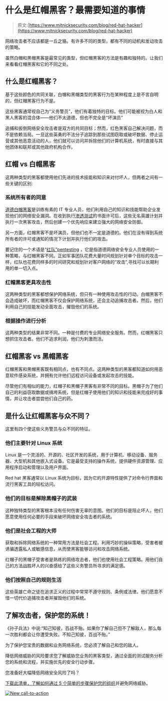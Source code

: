 # 什么是红帽黑客？最需要知道的事情

> 原文:[https://www.mitnicksecurity.com/blog/red-hat-hacker](https://www.mitnicksecurity.com/blog/red-hat-hacker)

网络攻击者不应该都是一丘之貉。有许多不同的类型，都有不同的动机和发动攻击的策略。

虽然白帽和黑帽黑客是最常见的类型，但红帽黑客的方法是有趣和独特的。让我们来看看红帽黑客和它的不同之处。

## 什么是红帽黑客？

基于这些颜色的共同关联，白帽和黑帽类型的黑客行为在某种程度上是不言自明的，但红帽黑客行为不是。

这些黑客通常视自己为“义务警员”，他们有着独特的目标。他们可能被视为白人和黑人黑客的混合体——他们不太道德，但也不完全是“坏演员”

追捕和扳倒网络安全攻击者是双方的共同目标；然而，红色黑客自己解决问题，而不是依赖当局。一旦这些英勇的不法分子追踪到那些试图窃取或破坏数据、停止运营或其他恶意活动的人，他们就可以访问并拆除他们的计算机系统，有时直接与其他团体和联邦或其他政府机构合作。

## 红帽 vs 白帽黑客

这两种类型的黑客都使用他们先进的技术技能和知识来对付坏人，但两者之间有一些关键的区别:

### 系统所有者的同意

[道德白帽黑客](https://www.mitnicksecurity.com/blog/what-are-the-different-types-of-hackers)是训练有素的 IT 专业人员，他们利用自己的知识和技能帮助企业发现他们的网络安全漏洞。在收到执行[渗透测试](https://www.mitnicksecurity.com/penetration-testing)的书面许可后，这些无名英雄计划并执行一次黑客攻击，然后创建一个优先响应来建立强大的网络安全防御。

另一方面，红帽黑客不是坏演员，但他们也不一定是道德的。他们在没有得到系统所有者的许可或通知的情况下计划并执行他们的攻击。

要记住的一个术语是“[红队”pentesting](https://www.mitnicksecurity.com/blog/what-is-a-red-team-pentesting) ，它是指道德网络安全专业人员使用的一种策略，与红帽黑客不同。正如军事团队花费大量时间规划针对单个目标的攻击一样，红队也花费同样多的时间研究和规划针对客户网络的“攻击”,寻找可以长期利用的单一切入点。

### 红帽黑客更具攻击性

这两种类型的黑客都想保护网络系统，但只有一种使用攻击性的行动。白帽黑客不会造成破坏，而红帽黑客不仅会保护网络系统，还会主动追捕攻击者。然后，他们利用自己的技能发动全面攻击，摧毁他们的系统。

### 根据操作进行分析

这两种类型的结果非常不同。一种是付费的专业网络安全服务。然而，红帽黑客只想抓住攻击者。他们不追求利润，他们为刺激而活。

## 红帽黑客 vs 黑帽黑客

红帽黑客和黑帽黑客既有相同点，也有不同点。这两种类型的黑客都知道如何用恶意软件感染系统，并拥有允许他们远程访问设备或发起攻击的技能。

尽管他们有相似的能力，红帽子和黑帽子黑客有非常不同的目标。黑帽子为了他们自己的利益窃取数据或搞垮系统，但是红帽子使用他们的知识和技能来完成好的事情，并让攻击者尝尝他们自己的药。

## 是什么让红帽黑客与众不同？

这里有四个使这些义务警员与众不同的特征。

### 他们主要针对 Linux 系统

Linux 是一个灵活的、开源的、社区开发的系统，用于计算机、移动设备、服务器、大型机和其他嵌入式设备。它是最受支持的操作系统，提供硬件资源管理、应用程序启动和管理以及用户界面。

Red hat 黑客通常以 Linux 系统为目标，因为它的开源特性提供了对命令行界面和流行黑客工具的轻松访问。

### 他们的目标是解除黑帽子的武装

这种独特类型的黑客根本没有任何伤害无辜的意图。他们的目标是阻止坏人，他们愿意使用任何必要的手段来破坏网络安全攻击者的系统。

### 他们是社会工程的大师

获取和拆除网络系统的一种常用方法是社会工程。利用巧妙的操纵策略，受害者被诱骗透露私人或敏感信息，从而使黑客能够访问和攻击网络系统。

红帽子的黑帽子受害者是熟练的网络攻击者，他们也使用社会工程策略。用他们自己的方法战胜坏人的兴奋感给了这些义务警员所寻求的满足感。

### 他们按照自己的规则生活

这些英雄亡命之徒在追求正义的过程中常常不遵守规则、条例或法律。他们愿意不惜一切代价追捕攻击者并摧毁他们的系统。

## 了解攻击者，保护您的系统！

《孙子兵法》中说:“知己知彼，百战不殆。如果你了解自己但不了解敌人，那么每一次胜利都会让你遭受失败。不知己知彼，百战不殆。”

为了保护您宝贵的数据和业务网络系统，您必须了解自己和您的敌人。

降低网络威胁的风险要求您了解威胁您业务的黑客类型，通过全面的测试服务分析您的系统和流程，并实施优先的安全行动步骤。

您准备好大幅降低网络安全风险了吗？

[下载此清单，了解如何通过 5 个简单的步骤保护您的组织](https://www.mitnicksecurity.com/lp-easy-steps-to-avoid-cyber-threats)并避免网络威胁。

[![New call-to-action](../Images/95ee2efaa0b0e1050f47338da41f7869.png)](https://cta-redirect.hubspot.com/cta/redirect/3875471/7f9b1de1-cf7c-4700-8892-cdf9402b32cf)